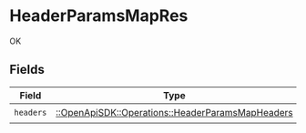 # HeaderParamsMapRes

OK


## Fields

| Field                                                                                                 | Type                                                                                                  | Required                                                                                              | Description                                                                                           |
| ----------------------------------------------------------------------------------------------------- | ----------------------------------------------------------------------------------------------------- | ----------------------------------------------------------------------------------------------------- | ----------------------------------------------------------------------------------------------------- |
| `headers`                                                                                             | [::OpenApiSDK::Operations::HeaderParamsMapHeaders](../../models/operations/headerparamsmapheaders.md) | :heavy_check_mark:                                                                                    | N/A                                                                                                   |